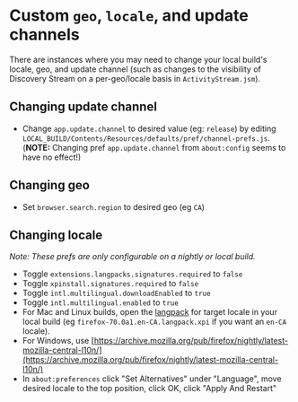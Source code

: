 # Custom `geo`, `locale`, and update channels

There are instances where you may need to change your local build's locale, geo, and update channel (such as changes to the visibility of Discovery Stream on a per-geo/locale basis in `ActivityStream.jsm`).

## Changing update channel

- Change `app.update.channel` to desired value (eg: `release`) by editing `LOCAL_BUILD/Contents/Resources/defaults/pref/channel-prefs.js`. (**NOTE:** Changing pref `app.update.channel` from `about:config` seems to have no effect!)

## Changing geo

- Set `browser.search.region` to desired geo (eg `CA`)

## Changing locale

*Note: These prefs are only configurable on a nightly or local build.*

- Toggle `extensions.langpacks.signatures.required` to `false`
- Toggle `xpinstall.signatures.required` to `false`
- Toggle `intl.multilingual.downloadEnabled` to `true`
- Toggle `intl.multilingual.enabled` to `true`
- For Mac and Linux builds, open the [langpack](https://archive.mozilla.org/pub/firefox/nightly/latest-mozilla-central-l10n/linux-x86_64/xpi/) for target locale in your local build (eg `firefox-70.0a1.en-CA.langpack.xpi` if you want an `en-CA` locale).
- For Windows, use [https://archive.mozilla.org/pub/firefox/nightly/latest-mozilla-central-l10n/](https://archive.mozilla.org/pub/firefox/nightly/latest-mozilla-central-l10n/)
- In `about:preferences` click "Set Alternatives" under "Language", move desired locale to the top position, click OK, click "Apply And Restart"
